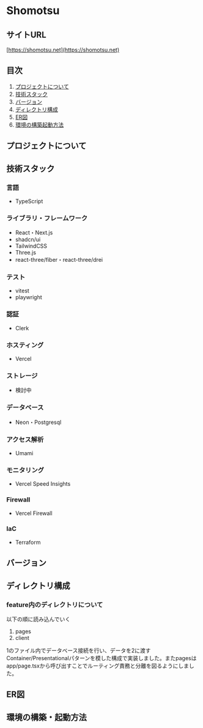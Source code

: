 # Shomotsu

## サイトURL
[https://shomotsu.net](https://shomotsu.net)

## 目次
1. [プロジェクトについて](#プロジェクトについて)
2. [技術スタック](#技術スタック)
3. [バージョン](#バージョン)
4. [ディレクトリ構成](#ディレクトリ構成)
5. [ER図](#ER図)
6. [環境の構築起動方法](#環境の構築起動方法)

## プロジェクトについて
## 技術スタック
### 言語
- TypeScript

### ライブラリ・フレームワーク
- React・Next.js
- shadcn/ui
- TailwindCSS
- Three.js
- react-three/fiber・react-three/drei

### テスト
- vitest
- playwright

### 認証
- Clerk

### ホスティング
- Vercel

### ストレージ
- 検討中

### データベース
- Neon・Postgresql

### アクセス解析
- Umami

### モニタリング
- Vercel Speed Insights

### Firewall
- Vercel Firewall

### IaC
- Terraform

## バージョン
## ディレクトリ構成
### feature内のディレクトリについて
以下の順に読み込んでいく
1. pages
2. client

1のファイル内でデータベース接続を行い、データを2に渡すContainer/Presentationalパターンを模した構成で実装しました。またpagesはapp/page.tsxから呼び出すことでルーティング責務と分離を図るようにしました。

## ER図
## 環境の構築・起動方法